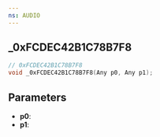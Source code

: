 ```yaml
---
ns: AUDIO
---
```

## _0xFCDEC42B1C78B7F8

```c
// 0xFCDEC42B1C78B7F8
void _0xFCDEC42B1C78B7F8(Any p0, Any p1);
```

## Parameters
* **p0**:
* **p1**:
